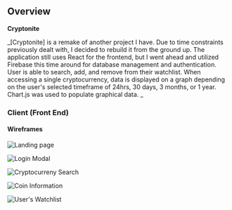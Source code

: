 ## Overview

**Cryptonite** 

_[Cryptonite] is a remake of another project I have. Due to time constraints previously dealt with, I decided to rebuild it from the ground up. The application still uses React for the frontend, but I went ahead and utilized Firebase this time around for database management and authentication. User is able to search, add, and remove from their watchlist. When accessing a single cryptocurrency, data is displayed on a graph depending on the user's selected timeframe of 24hrs, 30 days, 3 months, or 1 year. Chart.js was used to populate graphical data.  _

### Client (Front End)

#### Wireframes

![Landing page](https://imgur.com/Wz7gMwS.jpg)

![Login Modal](https://imgur.com/M0mArBF)

![Cryptocurreny Search](https://imgur.com/c4MH4ao)

![Coin Information](https://imgur.com/qxdoXFv)

![User's Watchlist](https://imgur.com/xuYnBZ8)